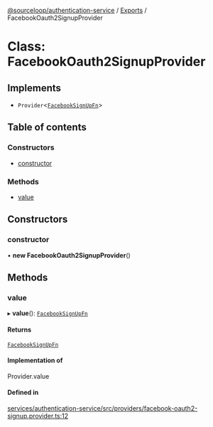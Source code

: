 [@sourceloop/authentication-service](../README.md) / [Exports](../modules.md) / FacebookOauth2SignupProvider

# Class: FacebookOauth2SignupProvider

## Implements

- `Provider`<[`FacebookSignUpFn`](../modules.md#facebooksignupfn)\>

## Table of contents

### Constructors

- [constructor](FacebookOauth2SignupProvider.md#constructor)

### Methods

- [value](FacebookOauth2SignupProvider.md#value)

## Constructors

### constructor

• **new FacebookOauth2SignupProvider**()

## Methods

### value

▸ **value**(): [`FacebookSignUpFn`](../modules.md#facebooksignupfn)

#### Returns

[`FacebookSignUpFn`](../modules.md#facebooksignupfn)

#### Implementation of

Provider.value

#### Defined in

[services/authentication-service/src/providers/facebook-oauth2-signup.provider.ts:12](https://github.com/sourcefuse/loopback4-microservice-catalog/blob/bc2553587/services/authentication-service/src/providers/facebook-oauth2-signup.provider.ts#L12)
